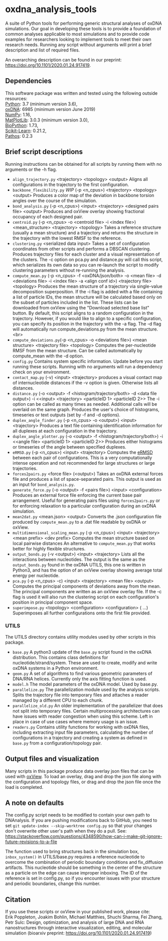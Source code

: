 # oxdna_analysis_tools

A suite of Python tools for performing generic structural analyses of oxDNA simulations.
Our goal in developing these tools is to provide a foundation of common analyses applicable to most simulations and to provide code examples for researchers looking to implement tools to meet their own research needs.
Running any script without arguments will print a brief description and list of required files.

An overarching description can be found in our preprint: https://doi.org/10.1101/2020.01.24.917419.


## Dependencies

This software package was written and tested using the following outside resources:<br/>
[Python](https://www.python.org/): 3.7 (minimum version 3.6),<br/>
[oxDNA](https://dna.physics.ox.ac.uk/index.php/Main_Page): 6985 (minimum version June 2019)<br/>
[NumPy](https://numpy.org/): 1.16,<br/>
[MatPlotLib](https://matplotlib.org/index.html): 3.0.3 (minimum version 3.0),<br/>
[BioPython](https://biopython.org/): 1.73,<br/>
[Scikit-Learn](https://scikit-learn.org/stable/): 0.21.2,<br/>
[Pathos](https://github.com/uqfoundation/pathos): 0.2.3

## Brief script descriptions

Running instructions can be obtained for all scripts by running them with no arguments or the -h flag.

 * `align_trajectory.py` \<trajectory> \<topology> \<output> Aligns all configurations in the trajectory to the first configuration.<br/>
 * `backbone_flexibility.py` *WIP* (-p \<n_cpus>) \<trajectory> \<topology> \<output> Produces a color map of the deviation in backbone torsion angles over the course of the simulation.<br/>
 * `bond_analysis.py` (-p \<n_cpus>) \<input> \<trajectory> \<designed pairs file> \<output>  Produces and oxView overlay showing fractional occupancy of each designed pair.<br/>
 * `centroid.py` (-p \<n_cpus> -o \<centroid file> -i \<index file>) \<mean_structure> \<trajectory> \<topology> Takes a reference structure (usually a mean structure) and a trajectory and returns the structure in the trajectory with the lowest RMSF to the reference.<br/>
 * `clustering.py` \<serialized data input> Takes a set of configuration coordinates from other scripts and performs a DBSCAN clustering.  Produces trajectory files for each cluster and a visual representation of the clusters.  The -c option on pca.py and distance.py will call this script, which serializes its own data so you can re-launch the script to modify clustering parameters without re-running the analysis.<br/>
 * `compute_mean.py` (-p \<n_cpus> -f \<oxDNA/json/both> -o \<mean file> -d \<deviations file> -i \<index file> -a \<align conf id>) \<trajectory file> \<topology> Produces the mean structure of a trajectory via single-value decomposition superposition.  If the -i flag is added with a file containing a list of particle IDs, the mean structure will be calculated based only on the subset of particles included in the list.  These lists can be downloaded from oxView using the "Download selected base list" button.  By default, this script aligns to a random configuration in the trajectory.  However, if you would like to align to a specific configuration, you can specify its position in the trajectory with the -a flag.  The -d flag will automatically run compute_deviations.py from the mean structure.<br\>
 * `compute_deviations.py`(-p \<n_cpus> -o \<deviations file>) \<mean structure> \<trajectory file> \<topology> Computes the per-nucleotide RMSF from the mean structure.  Can be called automatically by compute_mean with the -d option.
 * `config.py` Contains system specific information.  Update before you start running these scripts.  Running with no arguments will run a dependency check on your environment.
 * `contact_map.py` (-v) \<input> \<trajectory> produces a visual contact map of internucleotide distances if the -v option is given.  Otherwise lists all distances.<br/>
 * `distance.py` (-o \<output> -f \<histogram/trajectory/both> -d \<data file output>) -i \<\<input> \<trajectory> \<particleID 1> \<particleID 2>> The -i option can be called as many times as needed.  Additional calls will be overlaid on the same graph. Produces the user's choice of histograms, timeseries or text outputs (set by -f and -d options).<br/>
 * `duplex_angle_finder.py` (-p \<n_cpus> -o \<output>) \<input> \<trajectory> Produces a text file containing identification information for all duplexes at each configuration in the trajectory.<br/>
 * `duplex_angle_plotter.py` (-o \<output> -f \<histogram/trajectory/both>) -i \<\<angle file> \<particleID 1> \<particleID 2>> Produces either histograms or timeseries of the angle between specified duplexes.<br/>
 *  `eRMSD.py` (-p \<n_cpus>) \<input> \<trajectory> Computes the [eRMSD](https://academic.oup.com/nar/article/42/21/13306/2903225) between each pair of configurations.  This is a very computationally intense operation and not recommended for large structures or large trajectories. <br/>
 * `forces2pairs.py` \<force file> (\<output>) Takes an oxDNA external forces file and produces a list of space-separated pairs.  This output is used as an input for `bond_analysis.py`. <br/>
 * `generate_force.py` (-o \<output> -f \<pairs file>) \<input> \<configuration> Produces an external force file enforcing the current base pair arrangement.  Useful for generating pairs files using `forces2pairs.py` or for enforcing relaxation to a particular configuration during an oxDNA simulation.<br/>
 * `mean2dat.py` \<mean.json> \<output>  Converts the .json configuration file produced by `compute_mean.py` to a .dat file readable by oxDNA or oxView.<br/>
 * `multidimensional_scaling_mean.py` (-p \<n_cpus>) \<input> \<trajectory> \<mean prefix> \<dev prefix> Computes the mean structure based on local pairwise distances An alternative to `compute_mean.py` that works better for highly flexible structures.<br/>
 * `output_bonds.py` (-v \<output>) \<input> \<trajectory> Lists all the interactions between nucleotides.  The output is the same as the `output_bonds.py` found in the oxDNA UTILS, this one is written in Python3, and has the option of an oxView overlay showing average total energy per nucleotide. <br/>
 * `pca.py` (-p \<n_cpus> -c) \<input> \<trajectory> \<mean file> \<output> Computes the principal components of deviations away from the mean.  The principal components are written as an oxView overlay file.  If the -c flag is used it will also run the clustering script on each configuration's position in principal component space. <br/>
 * `superimpose.py` \<topology> \<configuration> \<configuration> (<configuration> <configuration> ...) Superimposes all further configurations onto the first file provided.
 
### UTILS
The UTILS directory contains utility modules used by other scripts in this package.

* `base.py` A python3 update of the `base.py` script found in the oxDNA distribution.  This contains class definitions for nucleotide/strand/system.  These are used to create, modify and write oxDNA systems in a Python environment. <br/>
* `geom.py` A set of algorithms to find various geometric parameters of DNA/RNA helices.  Currently only the axis fitting function is used. <br/>
* `model.h` The model parameters of the oxDNA model.  Used by base.py.
* `parallelize.py` The parallelization module used by the analysis scripts.  Splits the trajectory file into temporary files and attaches a reader managed by a different CPU to each chunk. <br/>
* `parallelize_old.py` An older implementation of the parallelizer that does not split into temporary files.  Certain multiprocessing architectures can have issues with reader congestion when using this scheme.  Left in place in case of use cases where memory usage is an issue.
* `readers.py` Contains utility functions for working with oxDNA files, including extracting input file parameters, calculating the number of configurations in a trajectory and creating a system as defined in `base.py` from a configuration/topology pair.

## Output files and visualization

Many scripts in this package produce data overlay json files that can be used with [oxView](https://github.com/sulcgroup/oxdna-viewer).
To load an overlay, drag and drop the json file along with the configuration and topology files, or drag and drop the json file once the load is completed.

## A note on defaults
The config.py script needs to be modified to contain your own path to DNAnalysis.  If you are pushing modifications back to GitHub, you need to set `git update-index --skip-worktree config.py` so that your changes don't overwrite other user's path when they do a pull. See:  
https://stackoverflow.com/questions/4348590/how-can-i-make-git-ignore-future-revisions-to-a-file

The function used to bring structures back in the simulation box, `inbox_system()` in UTILS/base.py requires a reference nucleotide to overcome the combination of periodic boundary conditions and fix_diffusion artifacts.  This nucleotide should be something in the center of the structure as a particle on the edge can cause improper inboxing.  The ID of the reference is set in config.py, so if you encounter issues with your structure and periodic boundaries, change this number.

## Citation

If you use these scripts or oxView in your published work, please cite:<br/>
Erik Poppleton, Joakim Bohlin, Michael Matthies, Shuchi Sharma, Fei Zhang, Petr Sulc: Design, optimization, and analysis of large DNA and RNA nanostructures through interactive visualization, editing, and molecular simulation (bioarxiv preprint: https://doi.org/10.1101/2020.01.24.917419)
